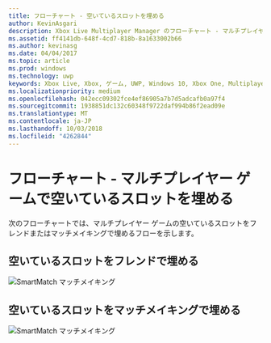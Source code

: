 ```yaml
---
title: フローチャート - 空いているスロットを埋める
author: KevinAsgari
description: Xbox Live Multiplayer Manager のフローチャート - マルチプレイヤー ゲームで空いているスロットを埋めます。
ms.assetid: ff4141db-648f-4cd7-818b-8a1633002b66
ms.author: kevinasg
ms.date: 04/04/2017
ms.topic: article
ms.prod: windows
ms.technology: uwp
keywords: Xbox Live, Xbox, ゲーム, UWP, Windows 10, Xbox One, Multiplayer Manager, フローチャート
ms.localizationpriority: medium
ms.openlocfilehash: 042ecc09302fce4ef86905a7b7d5adcafb0a97f4
ms.sourcegitcommit: 1938851dc132c60348f9722daf994b86f2ead09e
ms.translationtype: MT
ms.contentlocale: ja-JP
ms.lasthandoff: 10/03/2018
ms.locfileid: "4262844"
---
```

# <a name="flowchart---fill-open-slots-in-a-multiplayer-game"></a>フローチャート - マルチプレイヤー ゲームで空いているスロットを埋める

次のフローチャートでは、マルチプレイヤー ゲームの空いているスロットをフレンドまたはマッチメイキングで埋めるフローを示します。

## <a name="fill-open-slots-with-friends"></a>空いているスロットをフレンドで埋める

![SmartMatch マッチメイキング](../../../images/multiplayer/mpm-fill-open-slots-with-friends.png)

## <a name="fill-open-slots-with-matchmaking"></a>空いているスロットをマッチメイキングで埋める

![SmartMatch マッチメイキング](../../../images/multiplayer/mpm-fill-open-slots-with-matchmaking.png)
